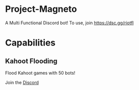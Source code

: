 # Project-Magneto

A Multi Functional Discord bot!
To use, join https://dsc.gg/riotfl

# Capabilities

<h2>Kahoot Flooding</h2>

Flood Kahoot games with 50 bots!

Join the [Discord](https://dsc.gg/riotfl)
